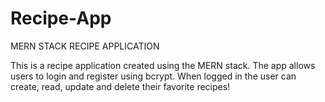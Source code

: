 # Recipe-App
MERN STACK RECIPE APPLICATION 

This is a recipe application created using the MERN stack. 
The app allows users to login and register using bcrypt. 
When logged in the user can create, read, update and delete their favorite recipes! 
